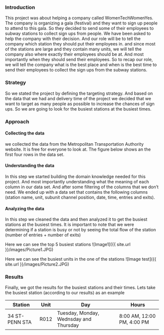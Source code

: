 ### Introduction
This project was about helping a company called WomenTechWomenYes. The company is organizing a gala (festival) and they want to sign up people to attend to this gala. So they decided to send some of their employees to subway stations to collect sign ups from people. 
We have been asked to help the company with their decision. And our role will be to tell the company which station they should put their employees in. and since most of the stations are large and they contain many units, we will tell the company also where exactly their employees should be at. And most importantly when they should send their employees. So to recap our role, we will tell the company what is the best place and when is the best time to send their employees to collect the sign ups from the subway stations. 

### Strategy
So we stated the project by defining the targeting strategy. And based on the data that we had and delivery time of the project we decided that we want to target as many people as possible to increase the chances of sign ups. So we are going to look for the busiest stations at the busiest times. 

### Approach


#### Collecting the data
we collected the data from the Metropolitan Transportation Authority website. It is free for everyone to look at. The figure below shows an the first four rows in the data set. 

#### Understanding the data
In this step we started building the domain knowledge needed for this project. And most importantly understanding what the meaning of each column in our data set. And after some filtering of the columns that we don’t need. We ended up with a data set that contains the following columns (station name, unit, subunit channel position, date, time, entries and exits).  

#### Analyzing the data
In this step we cleaned the data and then analyzed it to get the busiest stations at the busiest times. It is important to note that we were determining if a station is busy or not by seeing the total flow of the station (number of entries + number of exits) 

Here we can see the top 5 busiest stations 
![Image1]({{ site.url }}/images/Picture1.JPG)

Here we can see the busiest units in the one of the stations
![Image test]({{ site.url }}/images/Picture2.JPG)

### Results
Finally, we got the results for the busiest stations and their times. Lets take the busiest station (according to our results) as an example

Station | Unit | Day | Hours
------------ | -------------| -------------| ------------- 
34 ST-PENN STA | R012 | Tuesday, Monday, Wednsday and Thursday | 8:00 AM, 12:00 PM, 4:00 PM



